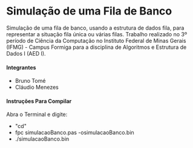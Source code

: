 # Simulação de uma Fila de Banco

Simulação de uma fila de banco, usando a estrutura de dados fila, para representar a situação fila única ou várias filas. Trabalho realizado no 3º período de Ciência da Computação no Instituto Federal de Minas Gerais (IFMG) - Campus Formiga para a disciplina de Algoritmos e Estrutura de Dados I (AED I).


#### Integrantes
- Bruno Tomé
- Cláudio Menezes

#### Instruções Para Compilar

Abra o Terminal e digite:
- "cd<DIRETORIO>"
- fpc simulacaoBanco.pas -osimulacaoBanco.bin
- ./simulacaoBanco.bin